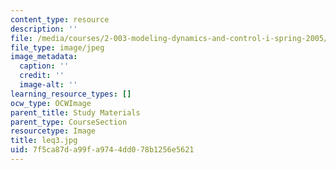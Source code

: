 ```yaml
---
content_type: resource
description: ''
file: /media/courses/2-003-modeling-dynamics-and-control-i-spring-2005/7f5ca87da99fa9744dd078b1256e5621_leq3.jpg
file_type: image/jpeg
image_metadata:
  caption: ''
  credit: ''
  image-alt: ''
learning_resource_types: []
ocw_type: OCWImage
parent_title: Study Materials
parent_type: CourseSection
resourcetype: Image
title: leq3.jpg
uid: 7f5ca87d-a99f-a974-4dd0-78b1256e5621
---
```

